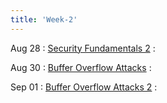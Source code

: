 ```yaml
---
title: 'Week-2'
---
```



Aug 28
: [Security Fundamentals 2]()
  :  



Aug 30
: [Buffer Overflow Attacks]()
  : 

Sep 01
: [Buffer Overflow Attacks 2]() 
  :  
